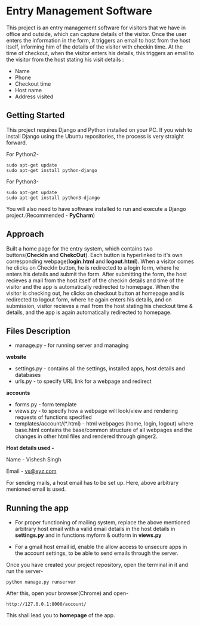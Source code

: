 # Entry Management Software

This project is an entry management software for visitors that we have in office and outside, which can capture details of the visitor.
Once the user enters the information in the form, it triggers an email to host from the host itself, informing  him of the details of the visitor with checkin time.
At the time of checkout, when the visitor enters his details, this triggers an email to the visitor from the host stating his visit details :

- Name
- Phone
- Checkout time
- Host name
- Address visited

## Getting Started

This project requires Django and Python installed on your PC.
If you wish to install Django using the Ubuntu repositories, the process is very straight forward.

For Python2-
```
sudo apt-get update
sudo apt-get install python-django
```

For Python3-
```
sudo apt-get update
sudo apt-get install python3-django
```
You will also need to have software installed to run and execute a Django project.(Recommended - **PyCharm**)

## Approach

Built a home page for the entry system, which contains two buttons(**CheckIn** and **ChekcOut**). 
Each button is hyperlinked to it's own corresponding webpage(**login.html** and **logout.html**). 
When a visitor comes he clicks on CheckIn button, he is redirected to a login form, where he enters his details and submit the form.
After submitting the form, the host recieves a mail from the host itself of the checkin details and time of the visitor and the app is automatically redirected to homepage.
When the visitor is checking out, he clicks on checkout button at homepage and is redirected to logout form, where he again enters his details, and on submission, 
visitor recieves a mail from the host stating his checkout time & details, and the app is again automatically redirected to homepage.


## Files Description

- manage.py - for running server and managing 

**website**

- settings.py - contains all the settings, installed apps, host details and databases
- urls.py - to specify URL link for a webpage and redirect

**accounts**
- forms.py - form template
- views.py - to specify how a webpage will look/view and rendering requests of functions specified
- templates/account/(*.html) - html webpages (home, login, logout) where base.html contains the base/common structure of all webpages and the changes in other html files and rendered through ginger2. 


**Host details used -**

Name - Vishesh Singh

Email - vs@xyz.com

For sending mails, a host email has to be set up. Here, above arbitrary menioned email is used. 


## Running the app

- For proper functioning of mailing system, replace the above mentioned arbitrary host email with a valid email details in the host details in **settings.py** and in functions myform & outform in **views.py**

- For a gmail host email id, enable the allow access to unsecure apps in the account settings, to be able to send emails through the server. 

Once you have created your project repository, open the terminal in it and run the server-
```
python manage.py runserver
```

After this, open your browser(Chrome) and open-
```
http://127.0.0.1:8000/account/
```

This shall lead you to **homepage** of the app.
